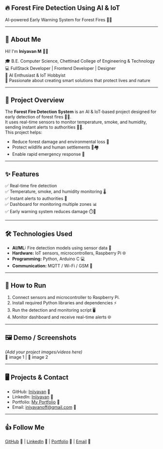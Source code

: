 ## 🔥 Forest Fire Detection Using AI & IoT  
AI-powered Early Warning System for Forest Fires 🌲🚒  

---

## 👋 About Me
Hi! I'm **Iniyavan M** 👨‍💻  

🎓 B.E. Computer Science, Chettinad College of Engineering & Technology  
💻 FullStack Developer | Frontend Developer | Designer  
🤖 AI Enthusiast & IoT Hobbyist  
🚀 Passionate about creating smart solutions that protect lives and nature  

---

## 📝 Project Overview
The **Forest Fire Detection System** is an AI & IoT-based project designed for early detection of forest fires 🌲🔥.  
It uses real-time sensors to monitor temperature, smoke, and humidity, sending instant alerts to authorities 📡📲.  
This project helps:  

- Reduce forest damage and environmental loss 🌳  
- Protect wildlife and human settlements 🦌🏘️  
- Enable rapid emergency response 🚒  

---

## ✨ Features
✅ Real-time fire detection  
✅ Temperature, smoke, and humidity monitoring 🌡️  
✅ Instant alerts to authorities 📲  
✅ Dashboard for monitoring multiple zones 📊  
✅ Early warning system reduces damage ⏱️💖  

---

## 🛠️ Technologies Used
- **AI/ML:** Fire detection models using sensor data 🤖  
- **Hardware:** IoT sensors, microcontrollers, Raspberry Pi 🌐  
- **Programming:** Python, Arduino C 💻  
- **Communication:** MQTT / Wi-Fi / GSM 📡  

---

## 🚀 How to Run
1. Connect sensors and microcontroller to Raspberry Pi.  
2. Install required Python libraries and dependencies ⚡  
3. Run the detection and monitoring script 🖥️  
4. Monitor dashboard and receive real-time alerts 🌐  

---

## 🖼️ Demo / Screenshots
*(Add your project images/videos here)*  
📸 image 1 | 📸 image 2  

---

## 🖥️ Projects & Contact
- GitHub: [Iniiyavan](https://github.com/Iniiyavan) 🐙  
- LinkedIn: [Iniiyavan](https://www.linkedin.com/in/iniyavan-m-501b782b3) 🔗  
- Portfolio: [My Portfolio](#) 💼  
- Email: [iniyavanoff@gmail.com](mailto:iniyavanoff@gmail.com) 📧  

---

## 👍 Follow Me
[GitHub](https://github.com/Iniiyavan) 🐙 | [LinkedIn](https://www.linkedin.com/in/iniyavan-m-501b782b3) 🔗 | [Portfolio](#) 💼 | [Email](mailto:iniyavanoff@gmail.com) 📧  

